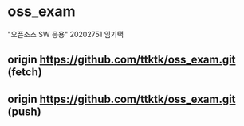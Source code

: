 # oss_exam
"오픈소스 SW 응용" 20202751 임기택

## origin  https://github.com/ttktk/oss_exam.git (fetch)
## origin  https://github.com/ttktk/oss_exam.git (push)

